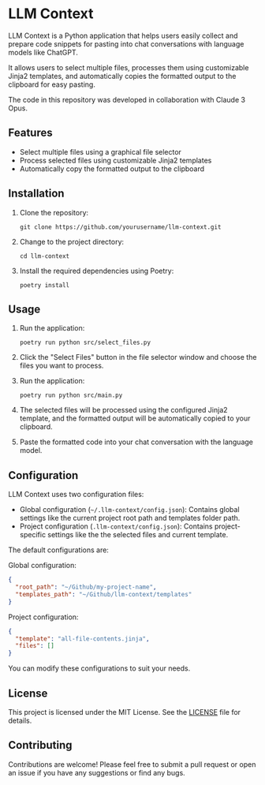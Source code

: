 # LLM Context

LLM Context is a Python application that helps users easily collect and prepare code snippets for pasting into chat conversations with language models like ChatGPT.

It allows users to select multiple files, processes them using customizable Jinja2 templates, and automatically copies the formatted output to the clipboard for easy pasting.

The code in this repository was developed in collaboration with Claude 3 Opus. 

## Features

- Select multiple files using a graphical file selector
- Process selected files using customizable Jinja2 templates
- Automatically copy the formatted output to the clipboard

## Installation

1. Clone the repository:
   ```
   git clone https://github.com/yourusername/llm-context.git
   ```

2. Change to the project directory:
   ```
   cd llm-context
   ```

3. Install the required dependencies using Poetry:
   ```
   poetry install
   ```

## Usage

1. Run the application:
   ```
   poetry run python src/select_files.py
   ```

2. Click the "Select Files" button in the file selector window and choose the files you want to process.

3. Run the application:
   ```
   poetry run python src/main.py
   ```

4. The selected files will be processed using the configured Jinja2 template, and the formatted output will be automatically copied to your clipboard.

5. Paste the formatted code into your chat conversation with the language model.

## Configuration

LLM Context uses two configuration files:

- Global configuration (`~/.llm-context/config.json`): Contains global settings like the current project root path and templates folder path.
- Project configuration (`.llm-context/config.json`): Contains project-specific settings like the the selected files and current template.

The default configurations are:

Global configuration:
```json
{
  "root_path": "~/Github/my-project-name",
  "templates_path": "~/Github/llm-context/templates"
}
```

Project configuration:
```json
{
  "template": "all-file-contents.jinja",
  "files": []
}
```

You can modify these configurations to suit your needs.

## License

This project is licensed under the MIT License. See the [LICENSE](LICENSE) file for details.

## Contributing

Contributions are welcome! Please feel free to submit a pull request or open an issue if you have any suggestions or find any bugs.